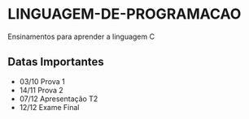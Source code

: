 # LINGUAGEM-DE-PROGRAMACAO
Ensinamentos para aprender a linguagem C 
## Datas Importantes
- 03/10 Prova 1
- 14/11 Prova 2
- 07/12 Apresentação T2
- 12/12 Exame Final 
